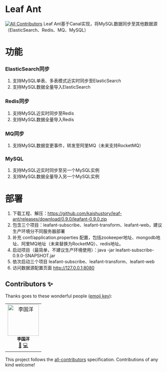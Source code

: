 # Leaf Ant
[![All Contributors](https://img.shields.io/badge/all_contributors-1-orange.svg?style=flat-square)](#contributors)
Leaf Ant基于Canal实现，将MySQL数据同步至其他数据源（ElasticSearch、Redis、MQ、MySQL）
# 功能
### ElasticSearch同步
1. 支持MySQL单表、多表模式近实时同步至ElasticSearch
2. 支持MySQL数据全量导入ElasticSearch
### Redis同步
1. 支持MySQL近实时同步至Redis
2. 支持MySQL数据全量导入Redis
### MQ同步
1. 支持MySQL数据变更事件，转发至阿里MQ（未来支持RocketMQ）
### MySQL
1. 支持MySQL近实时同步至另一个MySQL实例
2. 支持MySQL数据全量导入另一个MySQL实例
# 部署
1. 下载工程、解压：https://github.com/kaishustory/leaf-ant/releases/download/0.9.0/leafant-0.9.0.zip
2. 包含三个项目：leafant-subscribe、leafant-transform、leafant-web，建议生产环境分不同服务器部署
3. 补充 conf/application.properties 配置，包括zookeeper地址、mongodb地址、阿里MQ地址（未来替换为RocketMQ）、redis地址。
4. 启动项目（最简单，不建议生产环境使用）：java -jar leafant-subscribe-0.9.0-SNAPSHOT.jar
5. 依次启动三个项目 leafant-subscribe、leafant-transform、leafant-web
6. 访问数据源配置页面 http://127.0.0.1:8080

## Contributors ✨

Thanks goes to these wonderful people ([emoji key](https://allcontributors.org/docs/en/emoji-key)):

<!-- ALL-CONTRIBUTORS-LIST:START - Do not remove or modify this section -->
<!-- prettier-ignore -->
<table>
  <tr>
    <td align="center"><a href="https://github.com/liguoyangik"><img src="https://avatars3.githubusercontent.com/u/55503412?v=4" width="100px;" alt="李国洋"/><br /><sub><b>李国洋</b></sub></a><br /><a href="#design-liguoyangik" title="Design">🎨</a> <a href="https://github.com/kaishustory/leaf-ant/commits?author=liguoyangik" title="Code">💻</a></td>
  </tr>
</table>

<!-- ALL-CONTRIBUTORS-LIST:END -->

This project follows the [all-contributors](https://github.com/all-contributors/all-contributors) specification. Contributions of any kind welcome!